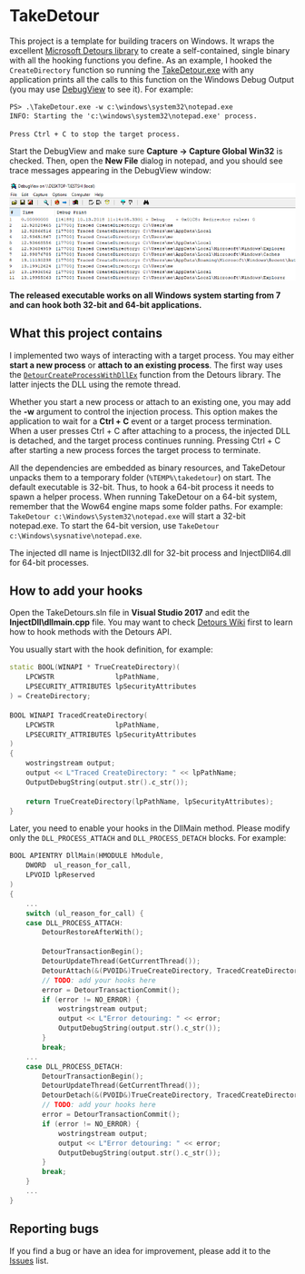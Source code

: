 
# TakeDetour

This project is a template for building tracers on Windows. It wraps the excellent [Microsoft Detours library](https://github.com/Microsoft/Detours) to create a self-contained, single binary with all the hooking functions you define. As an example, I hooked the `CreateDirectory` function so running the [TakeDetour.exe](https://github.com/lowleveldesign/takedetour/releases) with any application prints all the calls to this function on the Windows Debug Output (you may use [DebugView](https://docs.microsoft.com/en-us/sysinternals/downloads/debugview) to see it). For example:

```
PS> .\TakeDetour.exe -w c:\windows\system32\notepad.exe
INFO: Starting the 'c:\windows\system32\notepad.exe' process.

Press Ctrl + C to stop the target process.
```

Start the DebugView and make sure **Capture -> Capture Global Win32** is checked. Then, open the **New File** dialog in notepad, and you should see trace messages appearing in the DebugView window:

![DebugView output](dbgview_output.png)

**The released executable works on all Windows system starting from 7 and can hook both 32-bit and 64-bit applications.**

## What this project contains

I implemented two ways of interacting with a target process. You may either **start a new process** or **attach to an existing process**. The first way uses the [`DetourCreateProcessWithDllEx`](https://github.com/Microsoft/Detours/wiki/DetourCreateProcessWithDllEx) function from the Detours library. The latter injects the DLL using the remote thread. 

Whether you start a new process or attach to an existing one, you may add the **-w** argument to control the injection process. This option makes the application to wait for a **Ctrl + C** event or a target process termination. When a user presses Ctrl + C after attaching to a process, the injected DLL is detached, and the target process continues running. Pressing Ctrl + C after starting a new process forces the target process to terminate.

All the dependencies are embedded as binary resources, and TakeDetour unpacks them to a temporary folder (`%TEMP%\takedetour`) on start. The default executable is 32-bit. Thus, to hook a 64-bit process it needs to spawn a helper process. When running TakeDetour on a 64-bit system, remember that the Wow64 engine maps some folder paths. For example: `TakeDetour c:\Windows\System32\notepad.exe` will start a 32-bit notepad.exe. To start the 64-bit version, use `TakeDetour c:\Windows\sysnative\notepad.exe`.

The injected dll name is InjectDll32.dll for 32-bit process and InjectDll64.dll for 64-bit processes.

## How to add your hooks

Open the TakeDetours.sln file in **Visual Studio 2017** and edit the **InjectDll\dllmain.cpp** file. You may want to check [Detours Wiki](https://github.com/Microsoft/Detours/wiki) first to learn how to hook methods with the Detours API. 

You usually start with the hook definition, for example:

```cpp
static BOOL(WINAPI * TrueCreateDirectory)(
    LPCWSTR               lpPathName,
    LPSECURITY_ATTRIBUTES lpSecurityAttributes
) = CreateDirectory;

BOOL WINAPI TracedCreateDirectory(
    LPCWSTR               lpPathName,
    LPSECURITY_ATTRIBUTES lpSecurityAttributes
)
{
    wostringstream output;
    output << L"Traced CreateDirectory: " << lpPathName;
    OutputDebugString(output.str().c_str());

    return TrueCreateDirectory(lpPathName, lpSecurityAttributes);
}
```

Later, you need to enable your hooks in the DllMain method. Please modify only the `DLL_PROCESS_ATTACH` and `DLL_PROCESS_DETACH` blocks. For example:

```cpp
BOOL APIENTRY DllMain(HMODULE hModule,
    DWORD  ul_reason_for_call,
    LPVOID lpReserved
)
{
    ...
    switch (ul_reason_for_call) {
    case DLL_PROCESS_ATTACH:
        DetourRestoreAfterWith();

        DetourTransactionBegin();
        DetourUpdateThread(GetCurrentThread());
        DetourAttach(&(PVOID&)TrueCreateDirectory, TracedCreateDirectory);
        // TODO: add your hooks here
        error = DetourTransactionCommit();
        if (error != NO_ERROR) {
            wostringstream output;
            output << L"Error detouring: " << error;
            OutputDebugString(output.str().c_str());
        }
        break;
    ...
    case DLL_PROCESS_DETACH:
        DetourTransactionBegin();
        DetourUpdateThread(GetCurrentThread());
        DetourDetach(&(PVOID&)TrueCreateDirectory, TracedCreateDirectory);
        // TODO: add your hooks here
        error = DetourTransactionCommit();
        if (error != NO_ERROR) {
            wostringstream output;
            output << L"Error detouring: " << error;
            OutputDebugString(output.str().c_str());
        }
        break;
    }
    ...
}
```

## Reporting bugs

If you find a bug or have an idea for improvement, please add it to the [Issues](https://github.com/lowleveldesign/takedetour/issues) list. 
